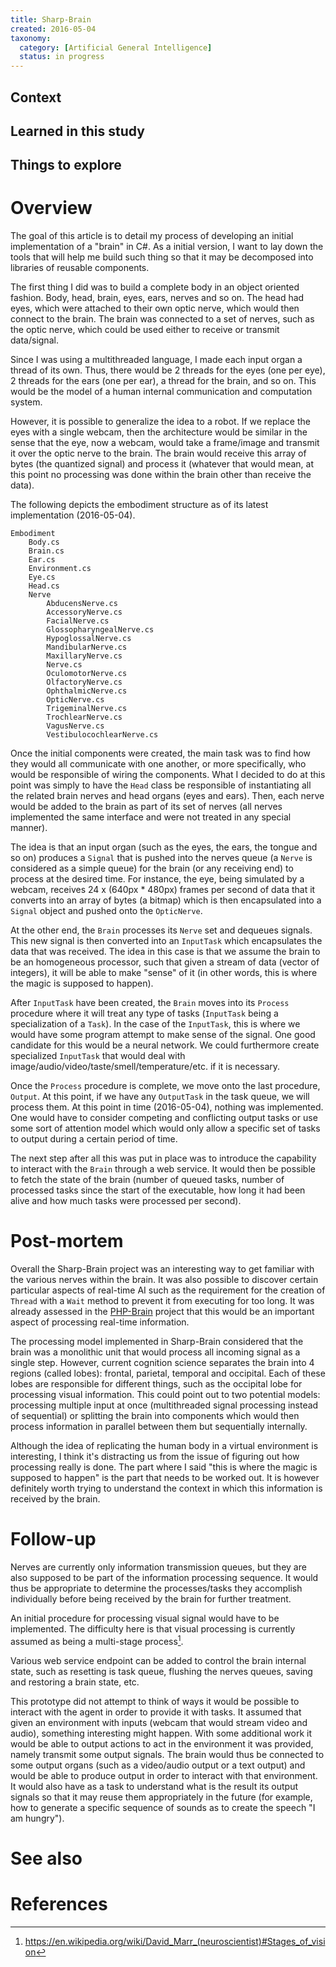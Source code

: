 ```yaml
---
title: Sharp-Brain
created: 2016-05-04
taxonomy:
  category: [Artificial General Intelligence]
  status: in progress
---
```


## Context

## Learned in this study

## Things to explore

# Overview

The goal of this article is to detail my process of developing an initial implementation of a "brain" in C#. As a  initial version, I want to lay down the tools that will help me build such thing so that it may be decomposed into libraries of reusable components.

The first thing I did was to build a complete body in an object oriented fashion. Body, head, brain, eyes, ears, nerves and so on. The head had eyes, which were attached to their own optic nerve, which would then connect to the brain. The brain was connected to a set of nerves, such as the optic nerve, which could be used either to receive or transmit data/signal.

Since I was using a multithreaded language, I made each input organ a thread of its own. Thus, there would be 2 threads for the eyes (one per eye), 2 threads for the ears (one per ear), a thread for the brain, and so on. This would be the model of a human internal communication and computation system.

However, it is possible to generalize the idea to a robot. If we replace the eyes with a single webcam, then the architecture would be similar in the sense that the eye, now a webcam, would take a frame/image and transmit it over the optic nerve to the brain. The brain would receive this array of bytes (the quantized signal) and process it (whatever that would mean, at this point no processing was done within the brain other than receive the data).

The following depicts the embodiment structure as of its latest implementation (2016-05-04).

```
Embodiment
    Body.cs
    Brain.cs
    Ear.cs
    Environment.cs
    Eye.cs
    Head.cs
    Nerve
        AbducensNerve.cs
        AccessoryNerve.cs
        FacialNerve.cs
        GlossopharyngealNerve.cs
        HypoglossalNerve.cs
        MandibularNerve.cs
        MaxillaryNerve.cs
        Nerve.cs
        OculomotorNerve.cs
        OlfactoryNerve.cs
        OphthalmicNerve.cs
        OpticNerve.cs
        TrigeminalNerve.cs
        TrochlearNerve.cs
        VagusNerve.cs
        VestibulocochlearNerve.cs
```

Once the initial components were created, the main task was to find how they would all communicate with one another, or more specifically, who would be responsible of wiring the components. What I decided to do at this point was simply to have the `Head` class be responsible of instantiating all the related brain nerves and head organs (eyes and ears). Then, each nerve would be added to the brain as part of its set of nerves (all nerves implemented the same interface and were not treated in any special manner).

The idea is that an input organ (such as the eyes, the ears, the tongue and so on) produces a `Signal` that is pushed into the nerves queue (a `Nerve` is considered as a simple queue) for the brain (or any receiving end) to process at the desired time. For instance, the eye, being simulated by a webcam, receives 24 x (640px * 480px) frames per second of data that it converts into an array of bytes (a bitmap) which is then encapsulated into a `Signal` object and pushed onto the `OpticNerve`.

At the other end, the `Brain` processes its `Nerve` set and dequeues signals. This new signal is then converted into an `InputTask` which encapsulates the data that was received. The idea in this case is that we assume the brain to be an homogeneous processor, such that given a stream of data (vector of integers), it will be able to make "sense" of it (in other words, this is where the magic is supposed to happen).

After `InputTask` have been created, the `Brain` moves into its `Process` procedure where it will treat any type of tasks (`InputTask` being a specialization of a `Task`). In the case of the `InputTask`, this is where we would have some program attempt to make sense of the signal. One good candidate for this would be a neural network. We could furthermore create specialized `InputTask` that would deal with image/audio/video/taste/smell/temperature/etc. if it is necessary.

Once the `Process` procedure is complete, we move onto the last procedure, `Output`. At this point, if we have any `OutputTask` in the task queue, we will process them. At this point in time (2016-05-04), nothing was implemented. One would have to consider competing and conflicting output tasks or use some sort of attention model which would only allow a specific set of tasks to output during a certain period of time.

The next step after all this was put in place was to introduce the capability to interact with the `Brain` through a web service. It would then be possible to fetch the state of the brain (number of queued tasks, number of processed tasks since the start of the executable, how long it had been alive and how much tasks were processed per second).

# Post-mortem

Overall the Sharp-Brain project was an interesting way to get familiar with the various nerves within the brain. It was also possible to discover certain particular aspects of real-time AI such as the requirement for the creation of `Thread` with a `Wait` method to prevent it from executing for too long. It was already assessed in the [PHP-Brain](../php-brain) project that this would be an important aspect of processing real-time information.

The processing model implemented in Sharp-Brain considered that the brain was a monolithic unit that would process all incoming signal as a single step. However, current cognition science separates the brain into 4 regions (called lobes): frontal, parietal, temporal and occipital. Each of these lobes are responsible for different things, such as the occipital lobe for processing visual information. This could point out to two potential models: processing multiple input at once (multithreaded signal processing instead of sequential) or splitting the brain into components which would then process information in parallel between them but sequentially internally.

Although the idea of replicating the human body in a virtual environment is interesting, I think it's distracting us from the issue of figuring out how processing really is done. The part where I said "this is where the magic is supposed to happen" is the part that needs to be worked out. It is however definitely worth trying to understand the context in which this information is received by the brain.

# Follow-up

Nerves are currently only information transmission queues, but they are also supposed to be part of the information processing sequence. It would thus be appropriate to determine the processes/tasks they accomplish individually before being received by the brain for further treatment.

An initial procedure for processing visual signal would have to be implemented. The difficulty here is that visual processing is currently assumed as being a multi-stage process[^1].

Various web service endpoint can be added to control the brain internal state, such as resetting is task queue, flushing the nerves queues, saving and restoring a brain state, etc.

This prototype did not attempt to think of ways it would be possible to interact with the agent in order to provide it with tasks. It assumed that given an environment with inputs (webcam that would stream video and audio), something interesting might happen. With some additional work it would be able to output actions to act in the environment it was provided, namely transmit some output signals. The brain would thus be connected to some output organs (such as a video/audio output or a text output) and would be able to produce output in order to interact with that environment. It would also have as a task to understand what is the result its output signals so that it may reuse them appropriately in the future (for example, how to generate a specific sequence of sounds as to create the speech "I am hungry").

# See also

# References
[^1]: https://en.wikipedia.org/wiki/David_Marr_(neuroscientist)#Stages_of_vision